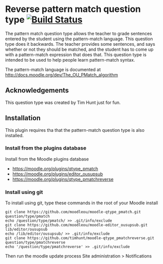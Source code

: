 # Reverse pattern match question type [![Build Status](https://travis-ci.org/timhunt/moodle-qtype_pmatchreverse.svg?branch=master)](https://travis-ci.org/timhunt/moodle-qtype_pmatchreverse)

The pattern match question type allows the teacher to grade sentences entered by
the student using the pattern-match language. This question type does it backwards.
The teacher provides some sentences, and says whether or not they should be matched,
and the student has to come up with a pattern-match expression that does that.
This question type is intended to be used to help people learn pattern-match
syntax.

The pattern-match language is documented at
http://docs.moodle.org/dev/The_OU_PMatch_algorithm


## Acknowledgements

This question type was created by Tim Hunt just for fun.


## Installation

This plugin requires tha that the pattern-match question type is also installed.

### Install from the plugins database

Install from the Moodle plugins database
* https://moodle.org/plugins/qtype_pmatch
* https://moodle.org/plugins/editor_ousupsub
* https://moodle.org/plugins/qtype_pmatchreverse

### Install using git

To install using git, type these commands in the root of your Moodle install

    git clone https://github.com/moodleou/moodle-qtype_pmatch.git question/type/pmatch
    echo /question/type/pmatch/ >> .git/info/exclude
    git clone https://github.com/moodleou/moodle-editor_ousupsub.git lib/editor/ousupsub
    echo /lib/editor/ousupsub/ >> .git/info/exclude
    git clone https://github.com/timhunt/moodle-qtype_pmatchreverse.git question/type/pmatchreverse
    echo '/question/type/pmatchreverse' >> .git/info/exclude

Then run the moodle update process
Site administration > Notifications
